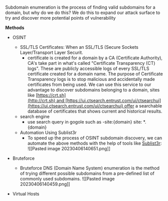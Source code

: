 
Subdomain enumeration is the process of finding valid subdomains for a domain, but why do we do this? We do this to expand our attack surface to try and discover more potential points of vulnerability 


**Methods**
- OSINT 
	-  SSL/TLS Certificates: When an SSL/TLS (Secure Sockets Layer/Transport Layer Securit. 
		- certificate is created for a domain by a CA (Certificate Authority), CA's take part in what's called "Certificate Transparency (CT) logs". These are publicly accessible logs of every SSL/TLS certificate created for a domain name. The purpose of Certificate Transparency logs is to stop malicious and accidentally made certificates from being used. We can use this service to our advantage to discover subdomains belonging to a domain, sites like [https://crt.sh](http://crt.sh) and [https://ui.ctsearch.entrust.com/ui/ctsearchui](https://ui.ctsearch.entrust.com/ui/ctsearchui) offer a searchable database of certificates that shows current and historical results. 
	- search engine 
		- use search query in gogole such as -site:{domain} site: \*.{domain}
	- Automation Using Sublist3r
		- To speed up the process of OSINT subdomain discovery, we can automate the above methods with the help of tools like [Sublist3r](https://github.com/aboul3la/Sublist3r): ![[Pasted image 20230406140651.png]]
		  
		  
- Bruteforce
	- Bruteforce DNS (Domain Name System) enumeration is the method of trying different possible subdomains from a pre-defined list of commonly used subdomains. ![[Pasted image 20230406140459.png]]
- Virtual Hosts 